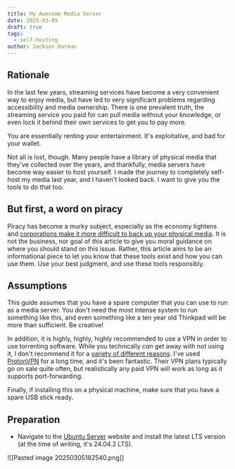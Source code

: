 ```yaml
---
title: My Awesome Media Server
date: 2025-03-05
draft: true
tags:
  - self-hosting
author: Jackson Darman
---
```


## Rationale

In the last few years, streaming services have become a very convenient way to enjoy media, but have led to very significant problems regarding accessibility and media ownership. There is one prevalent truth, the streaming service you paid for can pull media without your knowledge, or even lock it behind their own services to get you to pay more.

You are essentially renting your entertainment. It's exploitative, and bad for your wallet. 

Not all is lost, though. Many people have a library of physical media that they've collected over the years, and thankfully, media servers have become way easier to host yourself. I made the journey to completely self-host my media last year, and I haven't looked back. I want to give you the tools to do that too.

## But first, a word on piracy

Piracy has become a murky subject, especially as the economy tightens and [corporations make it more difficult to back up your physical media](https://hackaday.com/2014/09/08/unbricking-a-bluray-drive/). It is not the business, nor goal of this article to give you moral guidance on where you should stand on this issue. Rather, this article aims to be an informational piece to let you know that these tools exist and how you can use them. Use your best judgment, and use these tools responsibly.

## Assumptions

This guide assumes that you have a spare computer that you can use to run as a media server. You don't need the most intense system to run something like this, and even something like a ten year old Thinkpad will be more than sufficient. Be creative!

In addition, it is highly, highly, highly recommended to use a VPN in order to use torrenting software. While you technically *can* get away with not using it, I don't recommend it for a [variety of different reasons](https://www.tomsguide.com/features/this-is-why-everybody-else-uses-a-vpn-when-torrenting). I've used [ProtonVPN](https://account.protonvpn.com/signup?plan=vpn2024&billing=24&currency=USD&coupon=VPN24DEAL) for a long time, and it's been fantastic. Their VPN plans typically go on sale quite often, but realistically any paid VPN will work as long as it supports port-forwarding.

Finally, if installing this on a physical machine, make sure that you have a spare USB stick ready.

## Preparation

- Navigate to the [Ubuntu Server](https://ubuntu.com/download/server) website and install the latest LTS version (at the time of writing, it's 24.04.2 LTS).

![[Pasted image 20250305182540.png]]
